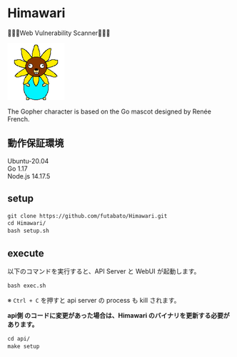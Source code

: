 # Himawari

🌻🌻🌻Web Vulnerability Scanner🌻🌻🌻

![Himawari_Gopher.png](Himawari_Gopher.png)

The Gopher character is based on the Go mascot designed by Renée French.

## 動作保証環境

Ubuntu-20.04  
Go 1.17  
Node.js 14.17.5

## setup

```txt
git clone https://github.com/futabato/Himawari.git
cd Himawari/
bash setup.sh
```

## execute

以下のコマンドを実行すると、API Server と WebUI が起動します。  

```txt
bash exec.sh
```

※ `Ctrl + C` を押すと api server の process も kill されます。

**api側 のコードに変更があった場合は、Himawari のバイナリを更新する必要があります。**  

```txt
cd api/
make setup
```
